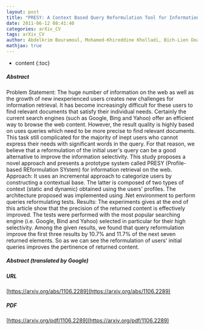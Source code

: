 ```yaml
---
layout: post
title: "PRESY: A Context Based Query Reformulation Tool for Information Retrieval on the Web"
date: 2011-06-12 08:41:40
categories: arXiv_CV
tags: arXiv_CV
author: Abdelkrim Bouramoul, Mohamed-Khireddine Kholladi, Bich-Lien Doan
mathjax: true
---
```


* content
{:toc}

##### Abstract
Problem Statement: The huge number of information on the web as well as the growth of new inexperienced users creates new challenges for information retrieval. It has become increasingly difficult for these users to find relevant documents that satisfy their individual needs. Certainly the current search engines (such as Google, Bing and Yahoo) offer an efficient way to browse the web content. However, the result quality is highly based on uses queries which need to be more precise to find relevant documents. This task still complicated for the majority of inept users who cannot express their needs with significant words in the query. For that reason, we believe that a reformulation of the initial user's query can be a good alternative to improve the information selectivity. This study proposes a novel approach and presents a prototype system called PRESY (Profile-based REformulation SYstem) for information retrieval on the web. Approach: It uses an incremental approach to categorize users by constructing a contextual base. The latter is composed of two types of context (static and dynamic) obtained using the users' profiles. The architecture proposed was implemented using .Net environment to perform queries reformulating tests. Results: The experiments gives at the end of this article show that the precision of the returned content is effectively improved. The tests were performed with the most popular searching engine (i.e. Google, Bind and Yahoo) selected in particular for their high selectivity. Among the given results, we found that query reformulation improve the first three results by 10.7% and 11.7% of the next seven returned elements. So as we can see the reformulation of users' initial queries improves the pertinence of returned content.

##### Abstract (translated by Google)


##### URL
[https://arxiv.org/abs/1106.2289](https://arxiv.org/abs/1106.2289)

##### PDF
[https://arxiv.org/pdf/1106.2289](https://arxiv.org/pdf/1106.2289)

